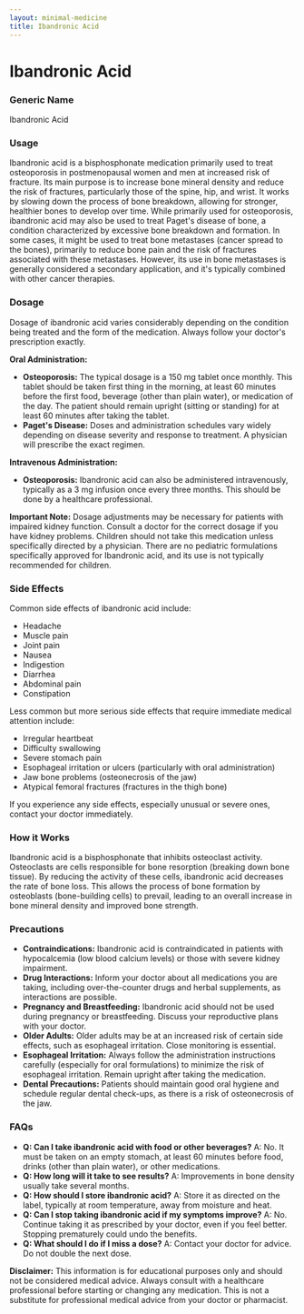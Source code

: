 ```yaml
---
layout: minimal-medicine
title: Ibandronic Acid
---
```


# Ibandronic Acid
### Generic Name
Ibandronic Acid

### Usage

Ibandronic acid is a bisphosphonate medication primarily used to treat osteoporosis in postmenopausal women and men at increased risk of fracture.  Its main purpose is to increase bone mineral density and reduce the risk of fractures, particularly those of the spine, hip, and wrist.  It works by slowing down the process of bone breakdown, allowing for stronger, healthier bones to develop over time.  While primarily used for osteoporosis, ibandronic acid may also be used to treat Paget's disease of bone, a condition characterized by excessive bone breakdown and formation.  In some cases, it might be used to treat bone metastases (cancer spread to the bones), primarily to reduce bone pain and the risk of fractures associated with these metastases.  However, its use in bone metastases is generally considered a secondary application, and it's typically combined with other cancer therapies.


### Dosage

Dosage of ibandronic acid varies considerably depending on the condition being treated and the form of the medication.  Always follow your doctor's prescription exactly.

**Oral Administration:**

* **Osteoporosis:**  The typical dosage is a 150 mg tablet once monthly.  This tablet should be taken first thing in the morning, at least 60 minutes before the first food, beverage (other than plain water), or medication of the day.  The patient should remain upright (sitting or standing) for at least 60 minutes after taking the tablet.
* **Paget's Disease:** Doses and administration schedules vary widely depending on disease severity and response to treatment. A physician will prescribe the exact regimen.  

**Intravenous Administration:**

* **Osteoporosis:** Ibandronic acid can also be administered intravenously, typically as a 3 mg infusion once every three months. This should be done by a healthcare professional.

**Important Note:**  Dosage adjustments may be necessary for patients with impaired kidney function.  Consult a doctor for the correct dosage if you have kidney problems.  Children should not take this medication unless specifically directed by a physician. There are no pediatric formulations specifically approved for Ibandronic acid, and its use is not typically recommended for children.


### Side Effects

Common side effects of ibandronic acid include:

* Headache
* Muscle pain
* Joint pain
* Nausea
* Indigestion
* Diarrhea
* Abdominal pain
* Constipation

Less common but more serious side effects that require immediate medical attention include:

* Irregular heartbeat
* Difficulty swallowing
* Severe stomach pain
* Esophageal irritation or ulcers (particularly with oral administration)
* Jaw bone problems (osteonecrosis of the jaw)
* Atypical femoral fractures (fractures in the thigh bone)


If you experience any side effects, especially unusual or severe ones, contact your doctor immediately.


### How it Works

Ibandronic acid is a bisphosphonate that inhibits osteoclast activity. Osteoclasts are cells responsible for bone resorption (breaking down bone tissue). By reducing the activity of these cells, ibandronic acid decreases the rate of bone loss.  This allows the process of bone formation by osteoblasts (bone-building cells) to prevail, leading to an overall increase in bone mineral density and improved bone strength.


### Precautions

* **Contraindications:**  Ibandronic acid is contraindicated in patients with hypocalcemia (low blood calcium levels) or those with severe kidney impairment.
* **Drug Interactions:**  Inform your doctor about all medications you are taking, including over-the-counter drugs and herbal supplements, as interactions are possible.
* **Pregnancy and Breastfeeding:**  Ibandronic acid should not be used during pregnancy or breastfeeding.  Discuss your reproductive plans with your doctor.
* **Older Adults:** Older adults may be at an increased risk of certain side effects, such as esophageal irritation. Close monitoring is essential.
* **Esophageal Irritation:**  Always follow the administration instructions carefully (especially for oral formulations) to minimize the risk of esophageal irritation.  Remain upright after taking the medication.
* **Dental Precautions:**  Patients should maintain good oral hygiene and schedule regular dental check-ups, as there is a risk of osteonecrosis of the jaw.

### FAQs

* **Q: Can I take ibandronic acid with food or other beverages?**  A: No. It must be taken on an empty stomach, at least 60 minutes before food, drinks (other than plain water), or other medications.
* **Q: How long will it take to see results?** A:  Improvements in bone density usually take several months.
* **Q: How should I store ibandronic acid?** A: Store it as directed on the label, typically at room temperature, away from moisture and heat.
* **Q: Can I stop taking ibandronic acid if my symptoms improve?** A:  No. Continue taking it as prescribed by your doctor, even if you feel better.  Stopping prematurely could undo the benefits.
* **Q: What should I do if I miss a dose?** A: Contact your doctor for advice. Do not double the next dose.


**Disclaimer:** This information is for educational purposes only and should not be considered medical advice. Always consult with a healthcare professional before starting or changing any medication.  This is not a substitute for professional medical advice from your doctor or pharmacist.
